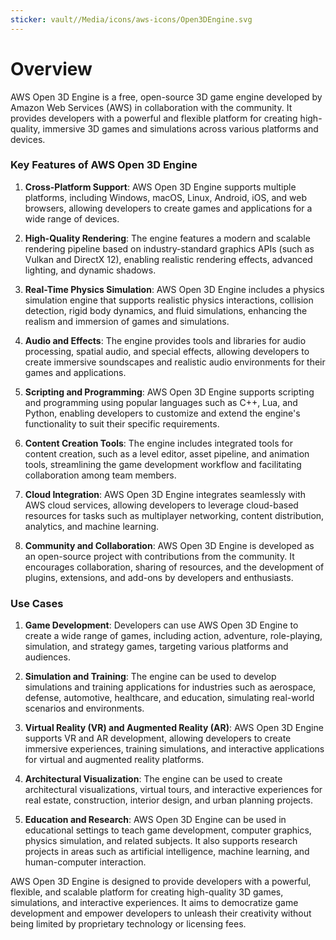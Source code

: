 ```yaml
---
sticker: vault//Media/icons/aws-icons/Open3DEngine.svg
---
```

# Overview

AWS Open 3D Engine is a free, open-source 3D game engine developed by Amazon Web Services (AWS) in collaboration with the community. It provides developers with a powerful and flexible platform for creating high-quality, immersive 3D games and simulations across various platforms and devices.

### Key Features of AWS Open 3D Engine

1. **Cross-Platform Support**: AWS Open 3D Engine supports multiple platforms, including Windows, macOS, Linux, Android, iOS, and web browsers, allowing developers to create games and applications for a wide range of devices.
    
2. **High-Quality Rendering**: The engine features a modern and scalable rendering pipeline based on industry-standard graphics APIs (such as Vulkan and DirectX 12), enabling realistic rendering effects, advanced lighting, and dynamic shadows.
    
3. **Real-Time Physics Simulation**: AWS Open 3D Engine includes a physics simulation engine that supports realistic physics interactions, collision detection, rigid body dynamics, and fluid simulations, enhancing the realism and immersion of games and simulations.
    
4. **Audio and Effects**: The engine provides tools and libraries for audio processing, spatial audio, and special effects, allowing developers to create immersive soundscapes and realistic audio environments for their games and applications.
    
5. **Scripting and Programming**: AWS Open 3D Engine supports scripting and programming using popular languages such as C++, Lua, and Python, enabling developers to customize and extend the engine's functionality to suit their specific requirements.
    
6. **Content Creation Tools**: The engine includes integrated tools for content creation, such as a level editor, asset pipeline, and animation tools, streamlining the game development workflow and facilitating collaboration among team members.
    
7. **Cloud Integration**: AWS Open 3D Engine integrates seamlessly with AWS cloud services, allowing developers to leverage cloud-based resources for tasks such as multiplayer networking, content distribution, analytics, and machine learning.
    
8. **Community and Collaboration**: AWS Open 3D Engine is developed as an open-source project with contributions from the community. It encourages collaboration, sharing of resources, and the development of plugins, extensions, and add-ons by developers and enthusiasts.
    

### Use Cases

1. **Game Development**: Developers can use AWS Open 3D Engine to create a wide range of games, including action, adventure, role-playing, simulation, and strategy games, targeting various platforms and audiences.
    
2. **Simulation and Training**: The engine can be used to develop simulations and training applications for industries such as aerospace, defense, automotive, healthcare, and education, simulating real-world scenarios and environments.
    
3. **Virtual Reality (VR) and Augmented Reality (AR)**: AWS Open 3D Engine supports VR and AR development, allowing developers to create immersive experiences, training simulations, and interactive applications for virtual and augmented reality platforms.
    
4. **Architectural Visualization**: The engine can be used to create architectural visualizations, virtual tours, and interactive experiences for real estate, construction, interior design, and urban planning projects.
    
5. **Education and Research**: AWS Open 3D Engine can be used in educational settings to teach game development, computer graphics, physics simulation, and related subjects. It also supports research projects in areas such as artificial intelligence, machine learning, and human-computer interaction.
    

AWS Open 3D Engine is designed to provide developers with a powerful, flexible, and scalable platform for creating high-quality 3D games, simulations, and interactive experiences. It aims to democratize game development and empower developers to unleash their creativity without being limited by proprietary technology or licensing fees.   